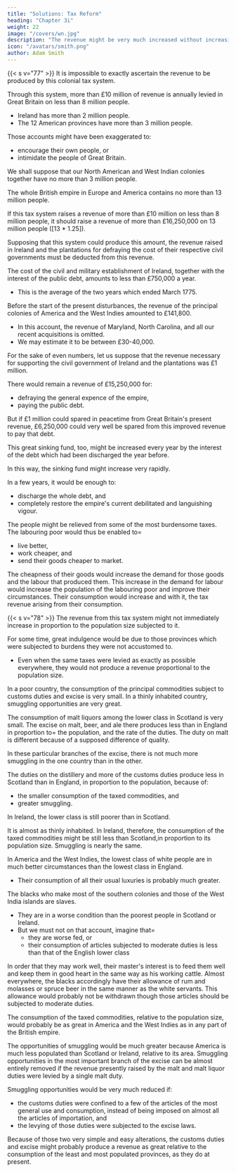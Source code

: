 ```yaml
---
title: "Solutions: Tax Reform"
heading: "Chapter 3i"
weight: 22
image: "/covers/wn.jpg"
description: "The revenue might be very much increased without increasing the burden on the people"
icon: "/avatars/smith.png"
author: Adam Smith
---
```



{{< s v="77" >}} It is impossible to exactly ascertain the revenue to be produced by this colonial tax system.

Through this system, more than £10 million of revenue is annually levied in Great Britain on less than 8 million people.
- Ireland has more than 2 million people.
- The 12 American provinces have more than 3 million people.

Those accounts might have been exaggerated to:
- encourage their own people, or
- intimidate the people of Great Britain.

We shall suppose that our North American and West Indian colonies together have no more than 3 million people.

The whole British empire in Europe and America contains no more than 13 million people.

If this tax system raises a revenue of more than £10 million on less than 8 million people, it should raise a revenue of more than £16,250,000 on 13 million people ([13 * 1.25]).

Supposing that this system could produce this amount, the revenue raised in Ireland and the plantations for defraying the cost of their respective civil governments must be deducted from this revenue.

The cost of the civil and military establishment of Ireland, together with the interest of the public debt, amounts to less than £750,000 a year.
- This is the average of the two years which ended March 1775.

Before the start of the present disturbances, the revenue of the principal colonies of America and the West Indies amounted to £141,800.
- In this account, the revenue of Maryland, North Carolina, and all our recent acquisitions is omitted.
- We may estimate it to be between £30-40,000.

For the sake of even numbers, let us suppose that the revenue necessary for supporting the civil government of Ireland and the plantations was £1 million.

There would remain a revenue of £15,250,000 for:
- defraying the general expence of the empire,
- paying the public debt.

But if £1 million could spared in peacetime from Great Britain's present revenue, £6,250,000 could very well be spared from this improved revenue to pay that debt.

This great sinking fund, too, might be increased every year by the interest of the debt which had been discharged the year before.

In this way, the sinking fund might increase very rapidly.

In a few years, it would be enough to:
- discharge the whole debt, and
- completely restore the empire's current debilitated and languishing vigour.

The people might be relieved from some of the most burdensome taxes. The labouring poor would thus be enabled to= 
- live better,
- work cheaper, and
- send their goods cheaper to market.

The cheapness of their goods would increase the demand for those goods and the labour that produced them. This increase in the demand for labour would increase the population of the labouring poor and improve their circumstances. Their consumption would increase and with it, the tax revenue arising from their consumption.



{{< s v="78" >}} The revenue from this tax system might not immediately increase in proportion to the population size subjected to it.

For some time, great indulgence would be due to those provinces which were subjected to burdens they were not accustomed to.
- Even when the same taxes were levied as exactly as possible everywhere, they would not produce a revenue proportional to the population size.

In a poor country, the consumption of the principal commodities subject to customs duties and excise is very small.
    In a thinly inhabited country, smuggling opportunities are very great.

The consumption of malt liquors among the lower class in Scotland is very small.
    The excise on malt, beer, and ale there produces less than in England in proportion to= 
        the population, and
        the rate of the duties.
            The duty on malt is different because of a supposed difference of quality.

In these particular branches of the excise, there is not much more smuggling in the one country than in the other.

The duties on the distillery and more of the customs duties produce less in Scotland than in England, in proportion to the population, because of:
- the smaller consumption of the taxed commodities, and
- greater smuggling.

In Ireland, the lower class is still poorer than in Scotland.

It is almost as thinly inhabited.
In Ireland, therefore, the consumption of the taxed commodities might be still less than Scotland,in proportion to its population size.
    Smuggling is nearly the same.

In America and the West Indies, the lowest class of white people are in much better circumstances than the lowest class in England.
- Their consumption of all their usual luxuries is probably much greater.

The blacks who make most of the southern colonies and those of the West India islands are slaves.
- They are in a worse condition than the poorest people in Scotland or Ireland.
- But we must not on that account, imagine that= 
  - they are worse fed, or
  - their consumption of articles subjected to moderate duties is less than that of the English lower class

In order that they may work well, their master's interest is to feed them well and keep them in good heart in the same way as his working cattle.
Almost everywhere, the blacks accordingly have their allowance of rum and molasses or spruce beer in the same manner as the white servants.
    This allowance would probably not be withdrawn though those articles should be subjected to moderate duties.

The consumption of the taxed commodities, relative to the population size, would probably be as great in America and the West Indies as in any part of the British empire.

The opportunities of smuggling would be much greater because America is much less populated than Scotland or Ireland, relative to its area.
Smuggling opportunities in the most important branch of the excise can be almost entirely removed if the revenue presently raised by the malt and malt liquor duties were levied by a single malt duty.

Smuggling opportunities would be very much reduced if:
- the customs duties were confined to a few of the articles of the most general use and consumption, instead of being imposed on almost all the articles of importation, and
- the levying of those duties were subjected to the excise laws.

Because of those two very simple and easy alterations, the customs duties and excise might probably produce a revenue as great relative to the consumption of the least and most populated provinces, as they do at present.
